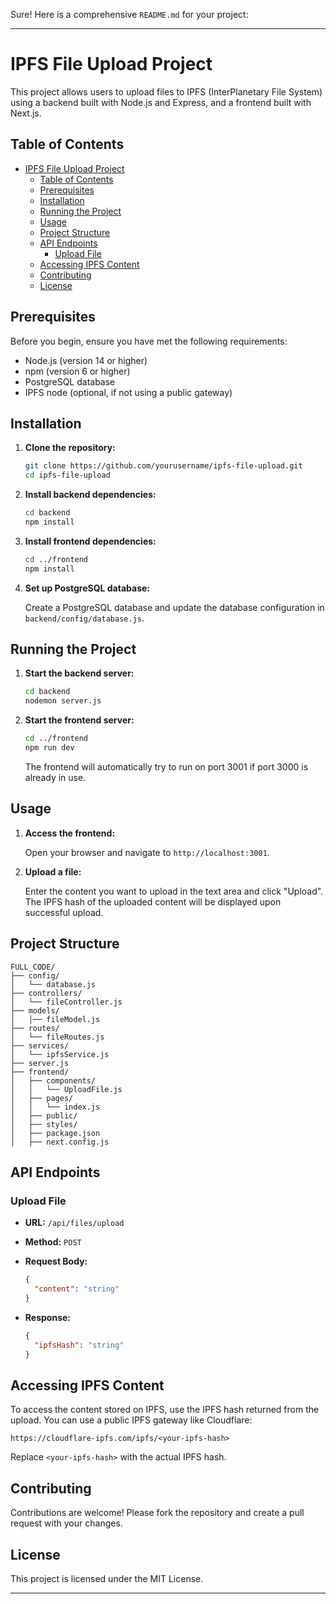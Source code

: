Sure! Here is a comprehensive `README.md` for your project:

---

# IPFS File Upload Project

This project allows users to upload files to IPFS (InterPlanetary File System) using a backend built with Node.js and Express, and a frontend built with Next.js.

## Table of Contents

- [IPFS File Upload Project](#ipfs-file-upload-project)
  - [Table of Contents](#table-of-contents)
  - [Prerequisites](#prerequisites)
  - [Installation](#installation)
  - [Running the Project](#running-the-project)
  - [Usage](#usage)
  - [Project Structure](#project-structure)
  - [API Endpoints](#api-endpoints)
    - [Upload File](#upload-file)
  - [Accessing IPFS Content](#accessing-ipfs-content)
  - [Contributing](#contributing)
  - [License](#license)

## Prerequisites

Before you begin, ensure you have met the following requirements:

- Node.js (version 14 or higher)
- npm (version 6 or higher)
- PostgreSQL database
- IPFS node (optional, if not using a public gateway)

## Installation

1. **Clone the repository:**

   ```bash
   git clone https://github.com/yourusername/ipfs-file-upload.git
   cd ipfs-file-upload
   ```

2. **Install backend dependencies:**

   ```bash
   cd backend
   npm install
   ```

3. **Install frontend dependencies:**

   ```bash
   cd ../frontend
   npm install
   ```

4. **Set up PostgreSQL database:**

   Create a PostgreSQL database and update the database configuration in `backend/config/database.js`.

## Running the Project

1. **Start the backend server:**

   ```bash
   cd backend
   nodemon server.js
   ```

2. **Start the frontend server:**

   ```bash
   cd ../frontend
   npm run dev
   ```

   The frontend will automatically try to run on port 3001 if port 3000 is already in use.

## Usage

1. **Access the frontend:**

   Open your browser and navigate to `http://localhost:3001`.

2. **Upload a file:**

   Enter the content you want to upload in the text area and click "Upload". The IPFS hash of the uploaded content will be displayed upon successful upload.

## Project Structure

```plaintext
FULL_CODE/
├── config/
│   └── database.js
├── controllers/
│   └── fileController.js
├── models/
│   │── fileModel.js
├── routes/
│   └── fileRoutes.js
├── services/
│   └── ipfsService.js
├── server.js
├── frontend/
│   ├── components/
│   │   └── UploadFile.js
│   ├── pages/
│   │   └── index.js
│   ├── public/
│   ├── styles/
│   ├── package.json
│   ├── next.config.js
```

## API Endpoints

### Upload File

- **URL:** `/api/files/upload`
- **Method:** `POST`
- **Request Body:**

  ```json
  {
    "content": "string"
  }
  ```

- **Response:**

  ```json
  {
    "ipfsHash": "string"
  }
  ```

## Accessing IPFS Content

To access the content stored on IPFS, use the IPFS hash returned from the upload. You can use a public IPFS gateway like Cloudflare:

```plaintext
https://cloudflare-ipfs.com/ipfs/<your-ipfs-hash>
```

Replace `<your-ipfs-hash>` with the actual IPFS hash.

## Contributing

Contributions are welcome! Please fork the repository and create a pull request with your changes.

## License

This project is licensed under the MIT License.

---